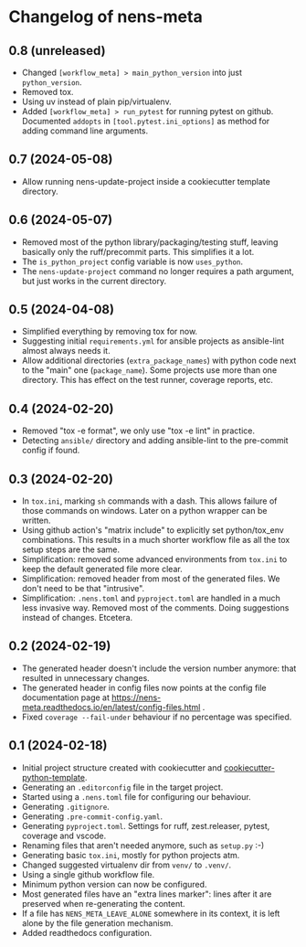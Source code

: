 # Changelog of nens-meta


## 0.8 (unreleased)


- Changed `[workflow_meta] > main_python_version` into just `python_version`.
- Removed tox.
- Using uv instead of plain pip/virtualenv.
- Added `[workflow_meta] > run_pytest` for running pytest on github. Documented `addopts` in `[tool.pytest.ini_options]` as method for adding command line arguments.


## 0.7 (2024-05-08)


- Allow running nens-update-project inside a cookiecutter template directory.


## 0.6 (2024-05-07)


- Removed most of the python library/packaging/testing stuff, leaving basically only the ruff/precommit parts. This simplifies it a lot.
- The `is_python_project` config variable is now `uses_python`.
- The `nens-update-project` command no longer requires a path argument, but just works in the current directory.

## 0.5 (2024-04-08)

- Simplified everything by removing tox for now.
- Suggesting initial `requirements.yml` for ansible projects as ansible-lint almost always needs it.
- Allow additional directories (`extra_package_names`) with python code next to the "main" one (`package_name`). Some projects use more than one directory. This has effect on the test runner, coverage reports, etc.


## 0.4 (2024-02-20)


- Removed "tox -e format", we only use "tox -e lint" in practice.
- Detecting `ansible/` directory and adding ansible-lint to the pre-commit config if found.

## 0.3 (2024-02-20)

- In `tox.ini`, marking `sh` commands with a dash. This allows failure of those commands on windows. Later on a python wrapper can be written.
- Using github action's "matrix include" to explicitly set python/tox_env combinations. This results in a much shorter workflow file as all the tox setup steps are the same.
- Simplification: removed some advanced environments from `tox.ini` to keep the default generated file more clear.
- Simplification: removed header from most of the generated files. We don't need to be that "intrusive".
- Simplification: `.nens.toml` and `pyproject.toml` are handled in a much less invasive way. Removed most of the comments. Doing suggestions instead of changes. Etcetera.

## 0.2 (2024-02-19)


- The generated header doesn't include the version number anymore: that resulted in unnecessary changes.
- The generated header in config files now points at the config file documentation page at https://nens-meta.readthedocs.io/en/latest/config-files.html .
- Fixed `coverage --fail-under` behaviour if no percentage was specified.


## 0.1 (2024-02-18)

- Initial project structure created with cookiecutter and [cookiecutter-python-template](https://github.com/nens/cookiecutter-python-template).
- Generating an `.editorconfig` file in the target project.
- Started using a `.nens.toml` file for configuring our behaviour.
- Generating `.gitignore`.
- Generating `.pre-commit-config.yaml`.
- Generating `pyproject.toml`. Settings for ruff, zest.releaser, pytest, coverage and vscode.
- Renaming files that aren't needed anymore, such as `setup.py` :-)
- Generating basic `tox.ini`, mostly for python projects atm.
- Changed suggested virtualenv dir from `venv/` to `.venv/`.
- Using a single github workflow file.
- Minimum python version can now be configured.
- Most generated files have an "extra lines marker": lines after it are preserved when re-generating the content.
- If a file has `NENS_META_LEAVE_ALONE` somewhere in its context, it is left alone by the file generation mechanism.
- Added readthedocs configuration.
